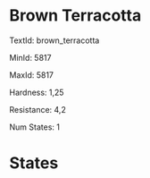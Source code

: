 # Brown Terracotta

TextId: brown_terracotta

MinId: 5817

MaxId: 5817

Hardness: 1,25

Resistance: 4,2


Num States: 1

# States
```

```